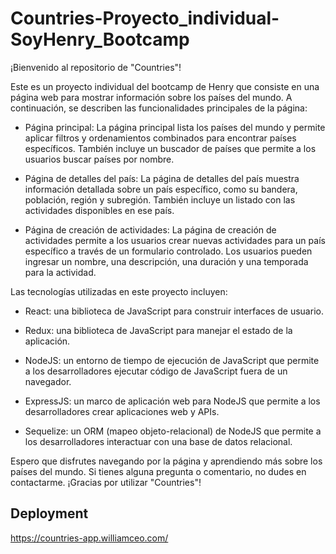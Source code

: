 # Countries-Proyecto_individual-SoyHenry_Bootcamp
¡Bienvenido al repositorio de "Countries"!

Este es un proyecto individual del bootcamp de Henry que consiste en una página web para mostrar información sobre los países del mundo. A continuación, se describen las funcionalidades principales de la página:

- Página principal: La página principal lista los países del mundo y permite aplicar filtros y ordenamientos combinados para encontrar países específicos. También incluye un buscador de países que permite a los usuarios buscar países por nombre.

- Página de detalles del país: La página de detalles del país muestra información detallada sobre un país específico, como su bandera, población, región y subregión. También incluye un listado con las actividades disponibles en ese país.

- Página de creación de actividades: La página de creación de actividades permite a los usuarios crear nuevas actividades para un país específico a través de un formulario controlado. Los usuarios pueden ingresar un nombre, una descripción, una duración y una temporada para la actividad.

Las tecnologías utilizadas en este proyecto incluyen:

- React: una biblioteca de JavaScript para construir interfaces de usuario.

- Redux: una biblioteca de JavaScript para manejar el estado de la aplicación.

- NodeJS: un entorno de tiempo de ejecución de JavaScript que permite a los desarrolladores ejecutar código de JavaScript fuera de un navegador.

- ExpressJS: un marco de aplicación web para NodeJS que permite a los desarrolladores crear aplicaciones web y APIs.

- Sequelize: un ORM (mapeo objeto-relacional) de NodeJS que permite a los desarrolladores interactuar con una base de datos relacional.

Espero que disfrutes navegando por la página y aprendiendo más sobre los países del mundo. Si tienes alguna pregunta o comentario, no dudes en contactarme. ¡Gracias por utilizar "Countries"!

## Deployment
https://countries-app.williamceo.com/
